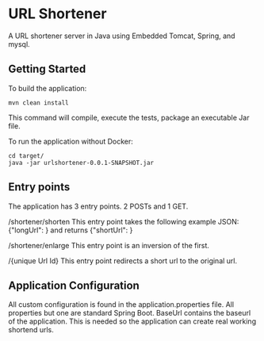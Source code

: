 # URL Shortener

A URL shortener server in Java using Embedded Tomcat, Spring, and mysql.


## Getting Started

To build the application:

    mvn clean install

This command will compile, execute the tests, package an executable Jar file.


To run the application without Docker:
 
    cd target/
    java -jar urlshortener-0.0.1-SNAPSHOT.jar
    
    
## Entry points

The application has 3 entry points. 2 POSTs and 1 GET.

<BaseURl>/shortener/shorten
This entry point takes the following example JSON: {"longUrl": <url to shorten>} and returns 
{"shortUrl": <shotende url>}

<BaseURl>/shortener/enlarge
This entry point is an inversion of the first.

<BaseURl>/{unique Url Id}
This entry point redirects a short url to the original url.

## Application Configuration
All custom configuration is found in the application.properties file.
All properties but one are standard Spring Boot.
BaseUrl contains the baseurl of the application. This is needed so the application can create real working shortend urls.
 
